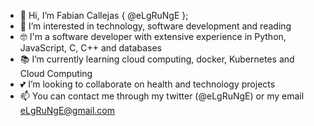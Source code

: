 - :wave: Hi, I’m Fabian Callejas { @eLgRuNgE };
- :eyes: I’m interested in technology, software development and reading
- :nerd_face: I'm a software developer with extensive experience in Python, JavaScript, C, C++ and databases
- :books: I’m currently learning cloud computing, docker, Kubernetes and Cloud Computing
- :two_hearts: I’m looking to collaborate on health and technology projects
- :mailbox: You can contact me through my twitter (@eLgRuNgE) or my email eLgRuNgE@gmail.com

<!---
eLgRuNgE/eLgRuNgE is a ✨ special ✨ repository because its `README.md` (this file) appears on your GitHub profile.
You can click the Preview link to take a look at your changes.
--->
